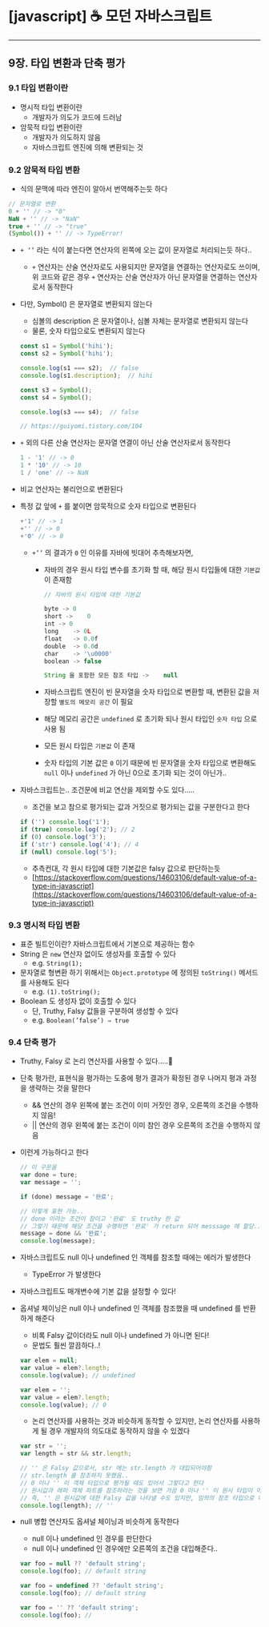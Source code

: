 # [javascript] ☕ 모던 자바스크립트

---

## 9장. 타입 변환과 단축 평가

### 9.1 타입 변환이란

- 명시적 타입 변환이란
    - 개발자가 의도가 코드에 드러남
- 암묵적 타입 변환이란
    - 개발자가 의도하지 않음
    - 자바스크립트 엔진에 의해 변환되는 것

### 9.2 암묵적 타입 변환

- 식의 문맥에 따라 엔진이 알아서 번역해주는듯 하다

```jsx
// 문자열로 변환
0 + '' // -> "0"
NaN + '' // -> "NaN"
true + '' // -> "true"
(Symbol()) + '' // -> TypeError!
```

- `+ ‘’` 라는 식이 붙는다면 연산자의 왼쪽에 오는 값이 문자열로 처리되는듯 하다..
    - `+` 연산자는 산술 연산자로도 사용되지만 문자열을 연결하는 연산자로도 쓰이며, 위 코드와 같은 경우 `+` 연산자는 산술 연산자가 아닌 문자열을 연결하는 연산자로서 동작한다
- 다만, Symbol() 은 문자열로 변환되지 않는다
    - 심볼의 description 은 문자열이나, 심볼 자체는 문자열로 변환되지 않는다
    - 물론, 숫자 타입으로도 변환되지 않는다
    
    ```jsx
    const s1 = Symbol('hihi');
    const s2 = Symbol('hihi');
    
    console.log(s1 === s2);  // false
    console.log(s1.description);  // hihi
    
    const s3 = Symbol();
    const s4 = Symbol();
    
    console.log(s3 === s4);  // false
    
    // https://guiyomi.tistory.com/104
    ```
    
- `+` 외의 다른 산술 연산자는 문자열 연결이 아닌 산술 연산자로서 동작한다
    
    ```jsx
    1 - '1' // -> 0
    1 * '10' // -> 10
    1 / 'one' // -> NaN
    ```
    
- 비교 연산자는 불리언으로 변환된다
- 특정 값 앞에 `+` 를 붙이면 암묵적으로 숫자 타입으로 변환된다
    
    ```jsx
    +'1' // -> 1
    +'' // -> 0
    +'0' // -> 0
    ```
    
    - `+’’` 의 결과가 `0` 인 이유를 자바에 빗대어 추측해보자면,
        - 자바의 경우 원시 타입 변수를 초기화 할 때, 해당 원시 타입들에 대한 `기본값` 이 존재함
            
            ```jsx
            // 자바의 원시 타입에 대한 기본값
            
            byte ->	0
            short ->	0
            int	-> 0
            long	-> 0L
            float	-> 0.0f
            double	-> 0.0d
            char	-> '\u0000'
            boolean	-> false
            
            String 을 포함한 모든 참조 타입 ->	null
            ```
            
        - 자바스크립트 엔진이 빈 문자열을 숫자 타입으로 변환할 때, 변환된 값을 저장할 `별도의 메모리 공간` 이 필요
        - 해당 메모리 공간은 `undefined` 로 초기화 되나 원시 타입인 `숫자 타입` 으로 사용 됨
        - 모든 원시 타입은 `기본값` 이 존재
        - 숫자 타입의 기본 값은 `0` 이기 때문에 빈 문자열을 숫자 타입으로 변환해도 `null` 이나 `undefined` 가 아닌 0으로 초기화 되는 것이 아닌가..
- 자바스크립트는.. 조건문에 비교 연산을 제외할 수도 있다…..
    - 조건을 보고 참으로 평가되는 값과 거짓으로 평가되는 값을 구분한다고 한다
    
    ```jsx
    if ('') console.log('1');
    if (true) console.log('2'); // 2
    if (0) console.log('3');
    if ('str') console.log('4'); // 4
    if (null) console.log('5');
    ```
    
    - 추측컨대, 각 원시 타입에 대한 기본값은 falsy 값으로 판단하는듯
    - [https://stackoverflow.com/questions/14603106/default-value-of-a-type-in-javascript](https://stackoverflow.com/questions/14603106/default-value-of-a-type-in-javascript)

### 9.3 명시적 타입 변환

- 표준 빌트인이란? 자바스크립트에서 기본으로 제공하는 함수
- String 은 `new` 연산자 없이도 생성자를 호출할 수 있다
    - e.g. `String(1);`
- 문자열로 형변환 하기 위해서는 `Object.prototype` 에 정의된 `toString()` 메서드를 사용해도 된다
    - e.g. `(1).toString();`
- Boolean 도 생성자 없이 호출할 수 있다
    - 단, Truthy, Falsy 값들을 구분하여 생성할 수 있다
    - e.g. `Boolean(’false’) ⇒ true`

### 9.4 단축 평가

- Truthy, Falsy 로 논리 연산자를 사용할 수 있다…..🫠
- 단축 평가란, 표현식을 평가하는 도중에 평가 결과가 확정된 경우 나머지 평과 과정을 생략하는 것을 말한다
    - && 연산의 경우 왼쪽에 붙는 조건이 이미 거짓인 경우, 오른쪽의 조건을 수행하지 않음!
    - || 연산의 경우 왼쪽에 붙는 조건이 이미 참인 경우 오른쪽의 조건을 수행하지 않음
- 이런게 가능하다고 한다
    
    ```jsx
    // 이 구문을
    var done = ture;
    var message = '';
    
    if (done) message = '완료';
    
    // 이렇게 표현 가능..
    // done 이라는 조건이 참이고 '완료' 도 truthy 한 값 
    // 그렇기 때문에 해당 조건을 수행하면 '완료' 가 return 되어 messsage 에 할당..
    message = done && '완료';
    console.log(message);
    ```
    
- 자바스크립트도 null 이나 undefined 인 객체를 참조할 때에는 에러가 발생한다
    - TypeError 가 발생한다
- 자바스크립트도 매개변수에 기본 값을 설정할 수 있다!
- 옵셔널 체이닝은 null 이나 undefined 인 객체를 참조했을 때 undefined 를 반환하게 해준다
    - 비록 Falsy 값이더라도 null 이나 undefined 가 아니면 된다!
    - 문법도 훨씬 깔끔하다..!
    
    ```jsx
    var elem = null;
    var value = elem?.length;
    console.log(value); // undefined
    
    var elem = '';
    var value = elem?.length;
    console.log(value); // 0
    ```
    
    - 논리 연산자를 사용하는 것과 비슷하게 동작할 수 있지만, 논리 연산자를 사용하게 될 경우 개발자의 의도대로 동작하지 않을 수 있겠다
    
    ```jsx
    var str = '';
    var length = str && str.length;
    
    // '' 은 Falsy 값으로서, str 에는 str.length 가 대입되어야함
    // str.length 를 참조하지 못했음..
    // 0 이나 '' 이 객체 타입으로 평가될 때도 있어서 그렇다고 한다
    // 원시값과 래퍼 객체 파트를 참조하라는 것을 보면 가끔 0 이나 '' 이 원시 타입이 아니라 객체 타입으로 평가되서 그런듯
    // 즉, '' 은 원시값에 대한 Falsy 값을 나타낼 수도 있지만, 임의의 참조 타입으로 나타낼 수도 있기 때문인듯
    console.log(length); // ''
    ```
    
- null 병합 연산자도 옵셔널 체이닝과 비슷하게 동작한다
    - null 이나 undefined 인 경우를 판단한다
    - null 이나 undefined 인 경우에만 오른쪽의 조건을 대입해준다..
    
    ```jsx
    var foo = null ?? 'default string';
    console.log(foo); // default string 
    
    var foo = undefined ?? 'default string';
    console.log(foo); // default string 
    
    var foo = '' ?? 'default string';
    console.log(foo); //
    ```